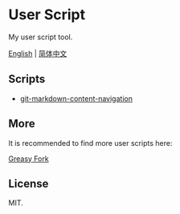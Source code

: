 # User Script

My user script tool.

[English](./README.md) | [简体中文](./README.zh-CN.md)

## Scripts

- [git-markdown-content-navigation](./git-markdown-content-navigation)

## More

It is recommended to find more user scripts here:

[Greasy Fork](https://greasyfork.org/)

## License

MIT.